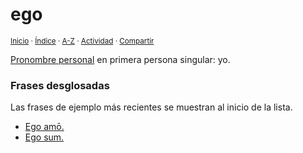 # ego
<sup>[Inicio](../../../../index.md) · [Índice](../../../../indices/latin-espanol-e.md) · [A-Z](../../../../indices/alfabetico.md) · [Actividad](../../../../indices/actividad.md) · [Compartir](https://x.com/intent/tweet?text=%C2%ABego%C2%BB%2C%20pronombre%20personal%20en%20primera%20persona%20singular%2C%20en%20el%20Diccionario%20lat%C3%ADn-espa%C3%B1ol.%0A%E2%86%92%20https%3A%2F%2Fjucardus.github.io%2Fcontenido%2Fe%2Fg%2Fo%2Fego.html%0A%0A%23ltn_espnl_jucardus%0A%40jucardus)</sup>

[Pronombre personal](../../../../contenido/p/r/o/pronombres-personales-latinos.md) en primera persona singular: yo.

### Frases desglosadas

Las frases de ejemplo más recientes se muestran al inicio de la lista.

* [Ego amō.](../../../../contenido/e/g/o/ego-amo.md)
* [Ego sum.](../../../../contenido/e/g/o/ego-sum.md)
